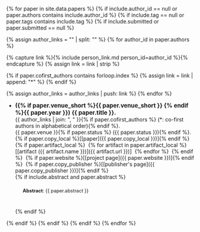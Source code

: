 {% for paper in site.data.papers %}
{% if include.author_id == null or paper.authors contains include.author_id %}
{% if include.tag == null or paper.tags contains include.tag %}
{% if include.submitted or paper.submitted == null %}

{% assign author_links = "" | split: "" %}
{% for author_id in paper.authors %}

  {% capture link %}{% include person_link.md person_id=author_id %}{% endcapture %}
  {% assign link = link | strip %}

  {% if paper.cofirst_authors contains forloop.index %}
    {% assign link = link | append: "\*" %}
  {% endif %}

  {% assign author_links = author_links | push: link %}
{% endfor %}

- <span style="font-size: 110%; font-weight: bold;">({% if paper.venue_short %}{{ paper.venue_short }} {% endif %}{{ paper.year }})</span>
  <span style="font-size: 110%; font-weight: bold;">{{ paper.title }}.</span>
  <br />
  {{ author_links | join: ", " }}{% if paper.cofirst_authors %} (\*: co-first authors in alphabetical order){% endif %}.
  <br />
  {{ paper.venue }}{% if paper.status %} ({{ paper.status }}){% endif %}.
  <br />
  {% if paper.copy_local %}\[[paper]({{ paper.copy_local }})\]{% endif %} ​
  {% if paper.artifact_local %} ​
    {% for artifact in paper.artifact_local %} ​
      \[[artifact \({{ artifact.name }}\)]({{ artifact.url }})\] ​
    {% endfor %} ​
  {% endif %} ​
  {% if paper.website %}\[[project page]({{ paper.website }})\]{% endif %} ​
  {% if paper.copy_publisher %}\[[publisher's page]({{ paper.copy_publisher }})\]{% endif %} ​
  <br />
  {% if include.abstract and paper.abstract %}
  <p style="margin: 20px; font-size: 0.9em; line-height: 1.44em;"><b>Abstract</b>: {{ paper.abstract }}</p>
  <br />
  {% endif %}
{% endif %}
{% endif %}
{% endif %}
{% endfor %}

